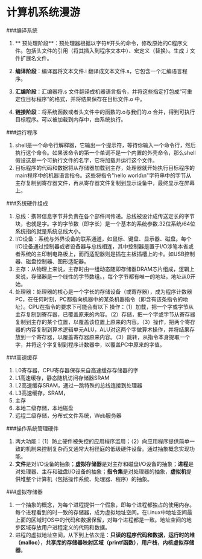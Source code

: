 计算机系统漫游
=================

###编译系统
1. ** 预处理阶段**：预处理器根据以字符#开头的命令，修改原始的C程序文件。包括头文件的引用（将其插入到程序文本中）、宏定义（替换）。生成 .i 文件扩展名文件。

2. **编译阶段**：编译器将文本文件.i 翻译成文本文件.s，它包含一个汇编语言程序。

3. **汇编阶段**：汇编器将.s 文件翻译成机器语言指令，并将这些指定打包成“可重定位目标程序”的格式，并将结果保存在目标文件.o 中。

4. **链接阶段**：将系统函数或者头文件中的函数的.o与我们的.o 合并，得到可执行目标程序。可以被加载到内存中，由系统执行。

###运行程序
1. shell是一个命令行解释器，它输出一个提示符，等待你输入一个命令行，然后执行这个命令。如果该命令的第一个单词不是一个内置的外壳命令，那么shell假设这是一个可执行文件的名字，它将加载并运行这个文件。
2. 目标程序的代码和数据将从存储器加载到主存，处理器就开始执行目标程序的main程序中的机器语言指令。这些将指令"hello world\n"字符串中的字节从主存复制到寄存器文件，再从寄存器文件复制到显示设备中，最终显示在屏幕上。

###系统硬件组成
1. 总线：携带信息字节并负责在各个部件间传递。总线被设计成传送定长的字节块，也就是字。字的字节数（即字长）是一个基本的系统参数.32位系统/64位系统指的就是系统总线大小。
2.  I/O设备：系统与外界设备的联系通道，如鼠标、键盘、显示器、磁盘。每个I/O设备通过控制器或者设备器与总线相连，其中控制器是置于I/O涉笔本省或者系统的主印制电路板上，而而适配器则是插在主板插槽上的卡。如USB控制器、磁盘控制器、图形适配器。
3. 主存：从物理上来说，主存时由一组动态随即存储器DRAM芯片组成，逻辑上来说，存储器是一个线性的字节数组。，每个字节都有唯一的地址，地址从0开始。
4. 处理器：处理器的核心是一个字长的存储设备（或寄存器），成为程序计数器PC，在任何时刻，PC都指向机器中的某条机器指令（即含有该条指令的地址）。CPU在指令的要求下可能会有以下 操作：（1）加载，把一个字或字节从主存复制到寄存器，已覆盖原来的内容。（2）存储，把一个字或字节从寄存器复制到主存的某个位置，以覆盖该位置上原来的内容。（3）操作，把两个寄存器的内容复制到算术逻辑单元ALU，ALU对这两个字做算术操作，并将结果存放到一个寄存器，以覆盖寄存器原来内容。（3）跳转，从指令本身提取一个字，并将这个字复制到程序计数器中，以覆盖PC中原来的字值。

###高速缓存
1. L0寄存器，CPU寄存器保存来自高速缓存存储器的字
2. L1高速缓存，静态随机访问存储器SRAM
3. L2高速缓存SRAM，通过一跳特殊的总线连接到处理器
4. L3高速缓存，SRAM，
5. 主存
6. 本地二级存储，本地磁盘
7. 远程二级存储，分布式文件系统，Web服务器

###操作系统管理硬件
1. 两大功能：（1）防止硬件被失控的应用程序滥用；（2）向应用程序提供简单一致的机制来控制复杂而又通常大相径庭的低级硬件设备。通过抽象概念实现功能。
2. **文件**是对I/O设备的抽象；**虚拟存储器**是对主存和磁盘I/O设备的抽象；**进程**是对处理器、主存和磁盘I/O设备的抽象；**指令集**是对处理器的抽象，**虚拟机**提供堆整个计算机（包括操作系统、处理器、程序）的抽象。

###虚拟存储器
1. 一个抽象的概念，为每个进程提供一个假象，即每个进程都独占的使用内存。每个进程看到的时一致的存储器，成为虚拟地址空间。在Linux中地址空间最上面的区域时OS中的代码和数据保留，对每个进程都是一致。地址空间的地步区域存放用户进程定义的代码和数据。
2. 进程的虚拟地址空间，从下到上依次是：**只读的程序代码和数据**，**运行时的堆（malloc）**，**共享库的存储器映射区域（printf函数）**，**用户栈**，**内核虚拟存储器**。

